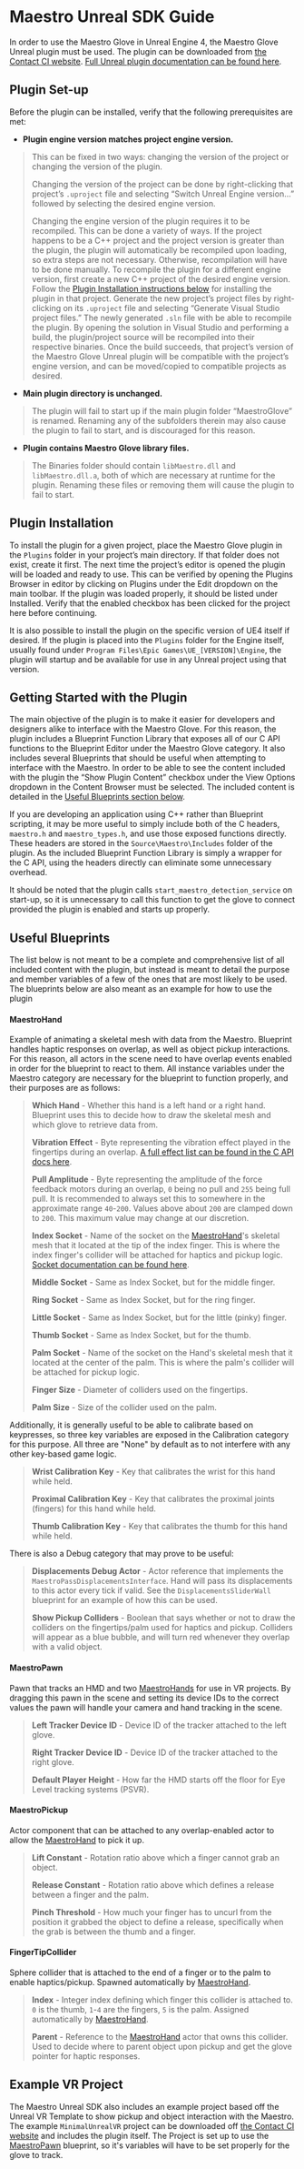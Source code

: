 # Maestro Unreal SDK Guide

In order to use the Maestro Glove in Unreal Engine 4, the Maestro Glove Unreal plugin must be used. The plugin can be downloaded from [the Contact CI website](https://contactci.co). [Full Unreal plugin documentation can be found here](https://docs.unrealengine.com/latest/INT/Programming/Plugins/).

## Plugin Set-up
Before the plugin can be installed, verify that the following prerequisites are met:

+ **Plugin engine version matches project engine version.**
> This can be fixed in two ways: changing the version of the project or changing the version of the plugin. 
> 
> Changing the version of the project can be done by right-clicking that project’s `.uproject` file and selecting “Switch Unreal Engine version…” followed by selecting the desired engine version.
> 
> Changing the engine version of the plugin requires it to be recompiled. This can be done a variety of ways. If the project happens to be a C++ project and the project version is greater than the plugin, the plugin will automatically be recompiled upon loading, so extra steps are not necessary. Otherwise, recompilation will have to be done manually. To recompile the plugin for a different engine version, first create a new C++ project of the desired engine version. Follow the [Plugin Installation instructions below](#plugin-installation) for installing the plugin in that project. Generate the new project’s project files by right-clicking on its `.uproject` file and selecting “Generate Visual Studio project files.” The newly generated `.sln` file with be able to recompile the plugin. By opening the solution in Visual Studio and performing a build, the plugin/project source will be recompiled into their respective binaries. Once the build succeeds, that project’s version of the Maestro Glove Unreal plugin will be compatible with the project’s engine version, and can be moved/copied to compatible projects as desired.

+ **Main plugin directory is unchanged.**
> The plugin will fail to start up if the main plugin folder “MaestroGlove” is renamed. Renaming any of the subfolders therein may also cause the plugin to fail to start, and is discouraged for this reason.

+ **Plugin contains Maestro Glove library files.**
> The Binaries folder should contain `libMaestro.dll` and `libMaestro.dll.a`, both of which are necessary at runtime for the plugin. Renaming these files or removing them will cause the plugin to fail to start.

## Plugin Installation
To install the plugin for a given project, place the Maestro Glove plugin in the `Plugins` folder in your project’s main directory. If that folder does not exist, create it first. The next time the project’s editor is opened the plugin will be loaded and ready to use. This can be verified by opening the Plugins Browser in editor by clicking on Plugins under the Edit dropdown on the main toolbar. If the plugin was loaded properly, it should be listed under Installed. Verify that the enabled checkbox has been clicked for the project here before continuing.

It is also possible to install the plugin on the specific version of UE4 itself if desired. If the plugin is placed into the `Plugins` folder for the Engine itself, usually found under `Program Files\Epic Games\UE_[VERSION]\Engine`, the plugin will startup and be available for use in any Unreal project using that version.

## Getting Started with the Plugin
The main objective of the plugin is to make it easier for developers and designers alike to interface with the Maestro Glove. For this reason, the plugin includes a Blueprint Function Library that exposes all of our C API functions to the Blueprint Editor under the Maestro Glove category. It also includes several Blueprints that should be useful when attempting to interface with the Maestro. In order to be able to see the content included with the plugin the “Show Plugin Content” checkbox under the View Options dropdown in the Content Browser must be selected. The included content is detailed in the [Useful Blueprints section below](#useful-blueprints).

If you are developing an application using C++ rather than Blueprint scripting, it may be more useful to simply include both of the C headers, `maestro.h` and `maestro_types.h`, and use those exposed functions directly. These headers are stored in the `Source\Maestro\Includes` folder of the plugin. As the included Blueprint Function Library is simply a wrapper for the C API, using the headers directly can eliminate some unnecessary overhead.

It should be noted that the plugin calls `start_maestro_detection_service` on start-up, so it is unnecessary to call this function to get the glove to connect provided the plugin is enabled and starts up properly.

## Useful Blueprints
The list below is not meant to be a complete and comprehensive list of all included content with the plugin, but instead is meant to detail the purpose and member variables of a few of the ones that are most likely to be used. The blueprints below are also meant as an example for how to use the plugin 
#### MaestroHand
Example of animating a skeletal mesh with data from the Maestro. Blueprint handles haptic responses on overlap, as well as object pickup interactions. For this reason, all actors in the scene need to have overlap events enabled in order for the blueprint to react to them. All instance variables under the Maestro category are necessary for the blueprint to function properly, and their purposes are as follows:
> **Which Hand** - Whether this hand is a left hand or a right hand. Blueprint uses this to decide how to draw the skeletal mesh and which glove to retrieve data from.
> 
> **Vibration Effect** - Byte representing the vibration effect played in the fingertips during an overlap. [A full effect list can be found in the C API docs here](https://contact-control-interfaces.github.io/maestro-sdk-docs/C/html/group__vibration_control.html).
> 
> **Pull Amplitude** - Byte representing the amplitude of the force feedback motors during an overlap, `0` being no pull and `255` being full pull. It is recommended to always set this to somewhere in the approximate range `40`-`200`. Values above about `200` are clamped down to `200`. This maximum value may change at our discretion.
> 
> **Index Socket** - Name of the socket on the [MaestroHand](#maestrohand)'s skeletal mesh that it located at the tip of the index finger. This is where the index finger's collider will be attached for haptics and pickup logic. [Socket documentation can be found here](https://docs.unrealengine.com/latest/INT/Engine/Content/Types/SkeletalMeshes/Sockets/).
> 
> **Middle Socket** - Same as Index Socket, but for the middle finger.
> 
> **Ring Socket** - Same as Index Socket, but for the ring finger.
>
> **Little Socket** - Same as Index Socket, but for the little (pinky) finger.
> 
> **Thumb Socket** - Same as Index Socket, but for the thumb.
>
> **Palm Socket** -  Name of the socket on the Hand's skeletal mesh that it located at the center of the palm. This is where the palm's collider will be attached for pickup logic.
>
> **Finger Size** - Diameter of colliders used on the fingertips.
>
> **Palm Size** - Size of the collider used on the palm.

Additionally, it is generally useful to be able to calibrate based on keypresses, so three key variables are exposed in the Calibration category for this purpose. All three are "None" by default as to not interfere with any other key-based game logic.
> **Wrist Calibration Key** - Key that calibrates the wrist for this hand while held.
> 
> **Proximal Calibration Key** - Key that calibrates the proximal joints (fingers) for this hand while held.
>
> **Thumb Calibration Key** - Key that calibrates the thumb for this hand while held.

There is also a Debug category that may prove to be useful:
> **Displacements Debug Actor** - Actor reference that implements the `MaestroPassDisplacementsInterface`. Hand will pass its displacements to this actor every tick if valid. See the `DisplacementsSliderWall` blueprint for an example of how this can be used.
>
> **Show Pickup Colliders** - Boolean that says whether or not to draw the colliders on the fingertips/palm used for haptics and pickup. Colliders will appear as a blue bubble, and will turn red whenever they overlap with a valid object.

#### MaestroPawn
Pawn that tracks an HMD and two [MaestroHands](#maestrohand) for use in VR projects. By dragging this pawn in the scene and setting its device IDs to the correct values the pawn will handle your camera and hand tracking in the scene.
> **Left Tracker Device ID** - Device ID of the tracker attached to the left glove.
>
> **Right Tracker Device ID** - Device ID of the tracker attached to the right glove.
>
> **Default Player Height** - How far the HMD starts off the floor for Eye Level tracking systems (PSVR).

#### MaestroPickup
Actor component that can be attached to any overlap-enabled actor to allow the [MaestroHand](#maestrohand) to pick it up.
> **Lift Constant** - Rotation ratio above which a finger cannot grab an object.
>
> **Release Constant** - Rotation ratio above which defines a release between a finger and the palm.
>
> **Pinch Threshold** - How much your finger has to uncurl from the position it grabbed the object to define a release, specifically when the grab is between the thumb and a finger. 

#### FingerTipCollider
Sphere collider that is attached to the end of a finger or to the palm to enable haptics/pickup. Spawned automatically by [MaestroHand](#maestrohand).
> **Index** - Integer index defining which finger this collider is attached to. `0` is the thumb, `1`-`4` are the fingers, `5` is the palm. Assigned automatically by [MaestroHand](#maestrohand).
>
> **Parent** - Reference to the [MaestroHand](#maestrohand) actor that owns this collider. Used to decide where to parent object upon pickup and get the glove pointer for haptic responses.

## Example VR Project
The Maestro Unreal SDK also includes an example project based off the Unreal VR Template to show pickup and object interaction with the Maestro. The example `MinimalUnrealVR` project can be downloaded off [the Contact CI website](https://contactci.co) and includes the plugin itself. The Project is set up to use the [MaestroPawn](#maestropawn) blueprint, so it's variables will have to be set properly for the glove to track.
